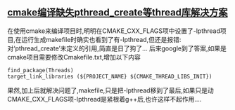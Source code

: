 ## [cmake编译缺失pthread_create等thread库解决方案](https://justchen.com/2017/02/27/cmake编译缺失pthread_create等thread库解决方案.html)
在使用cmake来编译项目时,明明在CMAKE_CXX_FLAGS项中设置了-lpthread项目,在运行生成makefile时确实也看到了有-lpthread,但还是报错:对‘pthread_create’未定义的引用,简直是日了狗了…
后来google到了答案,如果是cmake项目需要修改Cmakefile.txt,增加以下内容
```shell
find_package(Threads)
target_link_libraries (${PROJECT_NAME} ${CMAKE_THREAD_LIBS_INIT})
```
果然,加上后就解决问题了,makefile,只是把-lpthread移到了最后,如果只是动CMAKE_CXX_FLAGS项-lpthread是紧根着g++后,也许这样不起作用….
